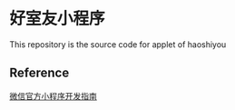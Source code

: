 # 好室友小程序
This repository is the source code for applet of haoshiyou


## Reference

[微信官方小程序开发指南](https://developers.weixin.qq.com/miniprogram/dev/index.html)